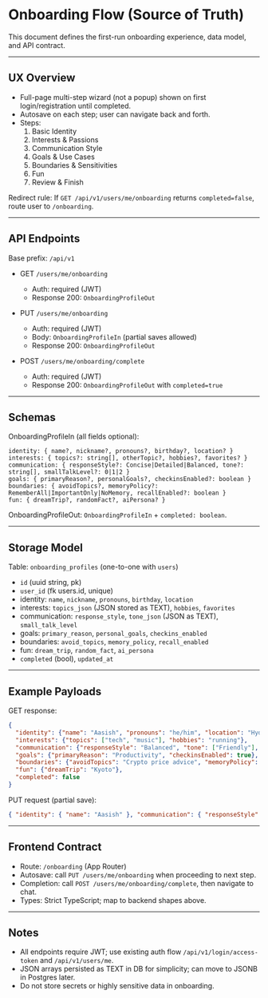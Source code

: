 # Onboarding Flow (Source of Truth)

This document defines the first-run onboarding experience, data model, and API contract.

---

## UX Overview
- Full-page multi-step wizard (not a popup) shown on first login/registration until completed.
- Autosave on each step; user can navigate back and forth.
- Steps:
  1) Basic Identity
  2) Interests & Passions
  3) Communication Style
  4) Goals & Use Cases
  5) Boundaries & Sensitivities
  6) Fun
  7) Review & Finish

Redirect rule: If `GET /api/v1/users/me/onboarding` returns `completed=false`, route user to `/onboarding`.

---

## API Endpoints
Base prefix: `/api/v1`

- GET `/users/me/onboarding`
  - Auth: required (JWT)
  - Response 200: `OnboardingProfileOut`

- PUT `/users/me/onboarding`
  - Auth: required (JWT)
  - Body: `OnboardingProfileIn` (partial saves allowed)
  - Response 200: `OnboardingProfileOut`

- POST `/users/me/onboarding/complete`
  - Auth: required (JWT)
  - Response 200: `OnboardingProfileOut` with `completed=true`

---

## Schemas

OnboardingProfileIn (all fields optional):
```
identity: { name?, nickname?, pronouns?, birthday?, location? }
interests: { topics?: string[], otherTopic?, hobbies?, favorites? }
communication: { responseStyle?: Concise|Detailed|Balanced, tone?: string[], smallTalkLevel?: 0|1|2 }
goals: { primaryReason?, personalGoals?, checkinsEnabled?: boolean }
boundaries: { avoidTopics?, memoryPolicy?: RememberAll|ImportantOnly|NoMemory, recallEnabled?: boolean }
fun: { dreamTrip?, randomFact?, aiPersona? }
```

OnboardingProfileOut: `OnboardingProfileIn` + `completed: boolean`.

---

## Storage Model
Table: `onboarding_profiles` (one-to-one with `users`)
- `id` (uuid string, pk)
- `user_id` (fk users.id, unique)
- identity: `name`, `nickname`, `pronouns`, `birthday`, `location`
- interests: `topics_json` (JSON stored as TEXT), `hobbies`, `favorites`
- communication: `response_style`, `tone_json` (JSON as TEXT), `small_talk_level`
- goals: `primary_reason`, `personal_goals`, `checkins_enabled`
- boundaries: `avoid_topics`, `memory_policy`, `recall_enabled`
- fun: `dream_trip`, `random_fact`, `ai_persona`
- `completed` (bool), `updated_at`

---

## Example Payloads

GET response:
```json
{
  "identity": {"name": "Aasish", "pronouns": "he/him", "location": "Hyderabad"},
  "interests": {"topics": ["tech", "music"], "hobbies": "running"},
  "communication": {"responseStyle": "Balanced", "tone": ["Friendly"], "smallTalkLevel": 1},
  "goals": {"primaryReason": "Productivity", "checkinsEnabled": true},
  "boundaries": {"avoidTopics": "Crypto price advice", "memoryPolicy": "ImportantOnly", "recallEnabled": true},
  "fun": {"dreamTrip": "Kyoto"},
  "completed": false
}
```

PUT request (partial save):
```json
{ "identity": { "name": "Aasish" }, "communication": { "responseStyle": "Balanced" } }
```

---

## Frontend Contract
- Route: `/onboarding` (App Router)
- Autosave: call `PUT /users/me/onboarding` when proceeding to next step.
- Completion: call `POST /users/me/onboarding/complete`, then navigate to chat.
- Types: Strict TypeScript; map to backend shapes above.

---

## Notes
- All endpoints require JWT; use existing auth flow `/api/v1/login/access-token` and `/api/v1/users/me`.
- JSON arrays persisted as TEXT in DB for simplicity; can move to JSONB in Postgres later.
- Do not store secrets or highly sensitive data in onboarding.
